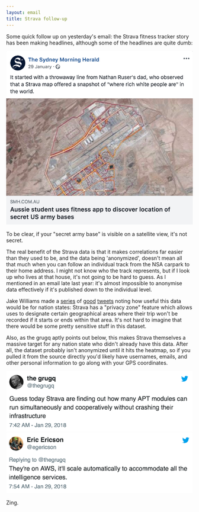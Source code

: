 ```yaml
---
layout: email
title: Strava follow-up
---
```


Some quick follow up on yesterday's email: the Strava fitness tracker story has been making headlines, although some of the headlines are quite dumb:

<a href="https://www.facebook.com/sydneymorningherald/posts/it-started-with-a-throwaway-line-from-nathan-rusers-dad-who-observed-that-a-stra/10156336155341264/"><img src="/images/strava-aussie-student.png" alt="Facebook post by The Sydney Morning Herald" class="tweet"/></a>

To be clear, if your "secret army base" is visible on a satellite view, it's not secret.

The real benefit of the Strava data is that it makes correlations far easier than they used to be, and the data being 'anonymized', doesn't mean all that much when you can follow an individual track from the NSA carpark to their home address. I might not know who the track represents, but if I look up who lives at that house, it's not going to be hard to guess. As I mentioned in an email late last year: it's almost impossible to anonymise data effectively if it's published down to the individual level.

Jake Williams made a [series](https://twitter.com/MalwareJake/status/957757109071904770) of [good](https://twitter.com/MalwareJake/status/957758174173462529) [tweets](https://twitter.com/MalwareJake/status/957759434486370305) noting how useful this data would be for nation states: Strava has a "privacy zone" feature which allows uses to designate certain geographical areas where their trip won't be recorded if it starts or ends within that area. It's not hard to imagine that there would be some pretty sensitive stuff in this dataset.

Also, as the grugq aptly points out below, this makes Strava themselves a massive target for any nation state who didn't already have this data. After all, the dataset probably isn't anonymized until it hits the heatmap, so if you pulled it from the source directly you'd likely have usernames, emails, and other personal information to go along with your GPS coordinates.

<a href="https://twitter.com/thegrugq/status/957851350099832834"><img src="/images/grugq-strava.png" alt="Tweet by the grugq" class="tweet"/></a>
<a href="https://twitter.com/egericson/status/957854330475839488"><img src="/images/ericson-strava.png" alt="Tweet by Eric Ericson" class="tweet"/></a>

Zing.
